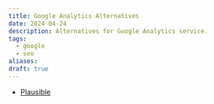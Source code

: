 ```yaml
---
title: Google Analytics Alternatives
date: 2024-04-24
description: Alternatives for Google Analytics service.
tags:
  - google
  - seo
aliases: 
draft: true
---
```

- [Plausible](https://github.com/plausible/analytics)
	
